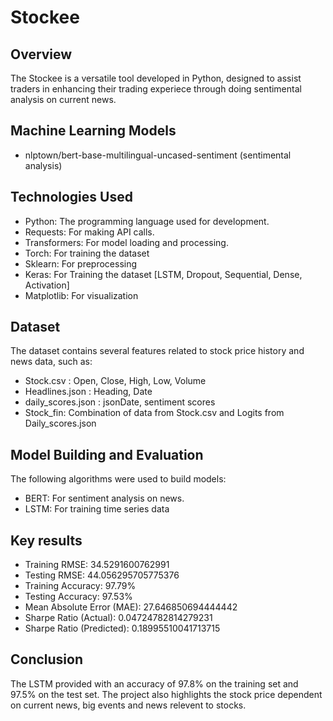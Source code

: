 # Stockee

## Overview
The Stockee is a versatile tool developed in Python, 
designed to assist traders in enhancing their trading experiece through doing sentimental analysis on current news.

## Machine Learning Models
 - nlptown/bert-base-multilingual-uncased-sentiment (sentimental analysis)

## Technologies Used
- Python: The programming language used for development.
- Requests: For making API calls.
- Transformers: For model loading and processing.
- Torch: For training the dataset
- Sklearn: For preprocessing
- Keras: For Training the dataset [LSTM, Dropout, Sequential, Dense, Activation]
- Matplotlib: For visualization

## Dataset

The dataset contains several features related to stock price history and news data, such as:

- Stock.csv        : Open, Close, High, Low, Volume
- Headlines.json   : Heading, Date
- daily_scores.json : jsonDate, sentiment scores
- Stock_fin: Combination of data from Stock.csv and Logits from Daily_scores.json

## Model Building and Evaluation
The following algorithms were used to build models:

- BERT: For sentiment analysis on news.
- LSTM: For training time series data

## Key results

- Training RMSE: 34.5291600762991
- Testing RMSE: 44.056295705775376
- Training Accuracy: 97.79%
- Testing Accuracy: 97.53%
- Mean Absolute Error (MAE): 27.646850694444442
- Sharpe Ratio (Actual): 0.04724782814279231
- Sharpe Ratio (Predicted): 0.18995510041713715

## Conclusion
The LSTM provided with an accuracy of 97.8% on the training set and 97.5% on the test set.
The project also highlights the stock price dependent on current news, big events and news relevent to stocks.


